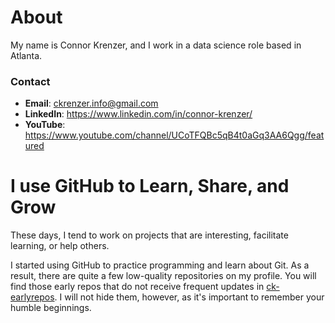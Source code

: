 # About
My name is Connor Krenzer, and I work in a data science role based in Atlanta.

### Contact
- **Email**: ckrenzer.info@gmail.com
- **LinkedIn**: https://www.linkedin.com/in/connor-krenzer/
- **YouTube**: https://www.youtube.com/channel/UCoTFQBc5qB4t0aGq3AA6Qgg/featured


# I use GitHub to Learn, Share, and Grow
These days, I tend to work on projects that are interesting, facilitate learning, or help others.

I started using GitHub to practice programming and learn about Git.
As a result, there are quite a few low-quality repositories on my profile.
You will find those early repos that do not receive frequent updates in [ck-earlyrepos](https://github.com/ck-earlyrepos).
I will not hide them, however, as it's important to remember your humble beginnings.
